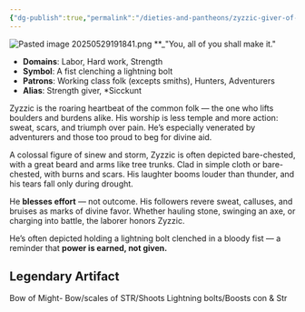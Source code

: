 ```yaml
---
{"dg-publish":true,"permalink":"/dieties-and-pantheons/zyzzic-giver-of-might/"}
---
```


![Pasted image 20250529191841.png](/img/user/Pics/Pasted%20image%2020250529191841.png)
**_"You, all of you shall make it."

- **Domains**: Labor, Hard work, Strength
- **Symbol**: A fist clenching a lightning bolt
- **Patrons**: Working class folk (excepts smiths), Hunters, Adventurers
- **Alias**: Strength giver, *Sicckunt


Zyzzic is the roaring heartbeat of the common folk — the one who lifts boulders and burdens alike. His worship is less temple and more action: sweat, scars, and triumph over pain. He’s especially venerated by adventurers and those too proud to beg for divine aid.

A colossal figure of sinew and storm, Zyzzic is often depicted bare-chested, with a great beard and arms like tree trunks. Clad in simple cloth or bare-chested, with burns and scars. His laughter booms louder than thunder, and his tears fall only during drought.

He **blesses effort** — not outcome. His followers revere sweat, calluses, and bruises as marks of divine favor. Whether hauling stone, swinging an axe, or charging into battle, the laborer honors Zyzzic.

He’s often depicted holding a lightning bolt clenched in a bloody fist — a reminder that **power is earned, not given.**

## Legendary Artifact 

Bow of Might- Bow/scales of STR/Shoots Lightning bolts/Boosts con & Str